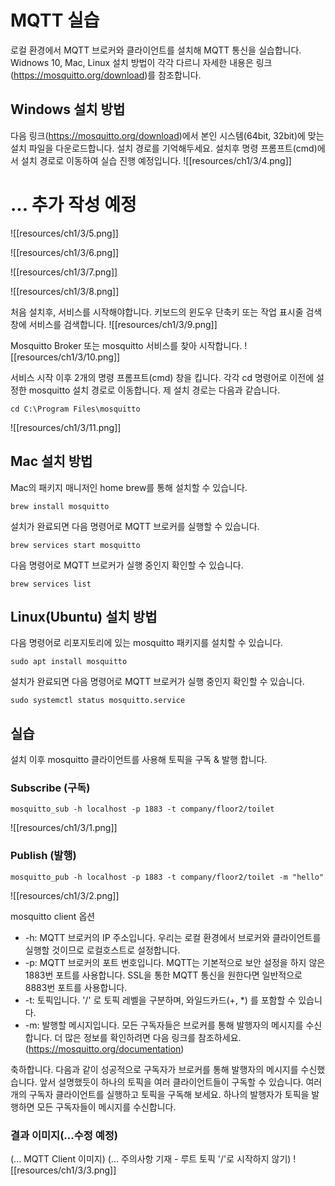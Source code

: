 # MQTT 실습

로컬 환경에서 MQTT 브로커와 클라이언트를 설치해 MQTT 통신을 실습합니다. Widnows 10, Mac, Linux 설치 방법이 각각 다르니 자세한 내용은 링크(https://mosquitto.org/download)를 참조합니다.

## Windows 설치 방법
다음 링크(https://mosquitto.org/download)에서 본인 시스템(64bit, 32bit)에 맞는 설치 파일을 다운로드합니다. 설치 경로를 기억해두세요. 설치후 명령 프롬프트(cmd)에서 설치 경로로 이동하여 실습 진행 예정입니다.
![[resources/ch1/3/4.png]]
# ... 추가 작성 예정

![[resources/ch1/3/5.png]]

![[resources/ch1/3/6.png]]

![[resources/ch1/3/7.png]]

![[resources/ch1/3/8.png]]

처음 설치후, 서비스를 시작해야합니다. 키보드의 윈도우 단축키 또는 작업 표시줄 검색창에 서비스를 검색합니다.
![[resources/ch1/3/9.png]]

Mosquitto Broker 또는 mosquitto 서비스를 찾아 시작합니다.
![[resources/ch1/3/10.png]]

서비스 시작 이후 2개의 명령 프롬프트(cmd) 창을 킵니다. 각각 cd 명령어로 이전에 설정한 mosquitto 설치 경로로 이동합니다. 제 설치 경로는 다음과 같습니다.
```
cd C:\Program Files\mosquitto
```
![[resources/ch1/3/11.png]]



## Mac 설치 방법
Mac의 패키지 매니저인 home brew를 통해 설치할 수 있습니다.
```
brew install mosquitto
```

설치가 완료되면 다음 명령어로 MQTT 브로커를 실행할 수 있습니다.
```
brew services start mosquitto
```

다음 명령어로 MQTT 브로커가 실행 중인지 확인할 수 있습니다.
```
brew services list
```


## Linux(Ubuntu) 설치 방법
다음 명령어로 리포지토리에 있는 mosquitto 패키지를 설치할 수 있습니다.
```
sudo apt install mosquitto
```

설치가 완료되면 다음 명령어로 MQTT 브로커가 실행 중인지 확인할 수 있습니다.
```
sudo systemctl status mosquitto.service
```


## 실습
설치 이후 mosquitto 클라이언트를 사용해 토픽을 구독 & 발행 합니다.

### Subscribe (구독)
```
mosquitto_sub -h localhost -p 1883 -t company/floor2/toilet
```
![[resources/ch1/3/1.png]]

### Publish (발행)
```
mosquitto_pub -h localhost -p 1883 -t company/floor2/toilet -m "hello"
```
![[resources/ch1/3/2.png]]

mosquitto client 옵션
- -h: MQTT 브로커의 IP 주소입니다. 우리는 로컬 환경에서 브로커와 클라이언트를 실행할 것이므로 로컬호스트로 설정합니다.
- -p: MQTT 브로커의 포트 번호입니다. MQTT는 기본적으로 보안 설정을 하지 않은 1883번 포트를 사용합니다. SSL을 통한 MQTT 통신을 원한다면 일반적으로 8883번 포트를 사용합니다.
- -t: 토픽입니다. '/' 로 토픽 레벨을 구분하며, 와일드카드(+, *) 를 포함할 수 있습니다.
- -m: 발행할 메시지입니다. 모든 구독자들은 브로커를 통해 발행자의 메시지를 수신합니다.
더 많은 정보를 확인하려면 다음 링크를 참조하세요.(https://mosquitto.org/documentation)

축하합니다. 다음과 같이 성공적으로 구독자가 브로커를 통해 발행자의 메시지를 수신했습니다. 앞서 설명했듯이 하나의 토픽을 여러 클라이언트들이 구독할 수 있습니다. 여러 개의 구독자 클라이언트를 실행하고 토픽을 구독해 보세요. 하나의 발행자가 토픽을 발행하면 모든 구독자들이 메시지를 수신합니다.

### 결과 이미지(...수정 예정)
(... MQTT Client 이미지)
(... 주의사항 기재 - 루트 토픽 '/'로 시작하지 않기)
![[resources/ch1/3/3.png]]